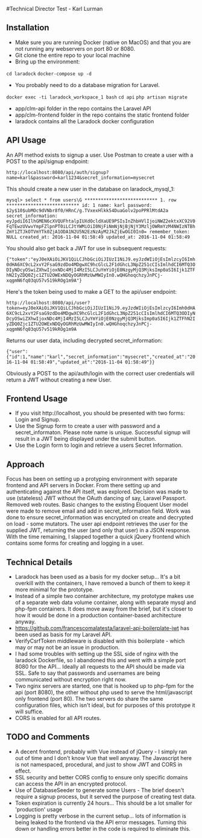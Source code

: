 #Technical Director Test - Karl Lurman

## Installation

- Make sure you are running Docker (native on MacOS) and that you are not running any webservers on port 80 or 8080.
- Git clone the entire repo to your local machine
- Bring up the environment:

``cd laradock``
``docker-compose up -d``

- You probably need to do a database migration for Laravel.

``docker exec -ti laradock_workspace_1 bash``
``cd api``
``php artisan migrate``

- app/clm-api folder in the repo contains the Laravel API
- app/clm-frontend folder in the repo contains the static frontend folder
- laradock contains all the Laradock docker configuration

## API Usage

An API method exists to signup a user. Use Postman to create a user with a POST to the api/signup endpoint:

``http://localhost:8080/api/auth/signup?name=karl&password=karl1234&secret_information=mysecret``

This should create a new user in the database on laradock_mysql_1:

``mysql> select * from users\G
*************************** 1. row ***************************
                id: 1
              name: karl
          password: $2y$10$ubMOc9dVNbr8f0/HRnC/g.TVxexHlkk54DuaGolv2poPPRlMtdA2a
secret_information: eyJpdiI6IlhGMEN6cXVQUFhtalpIUXdOcldXaUE9PSIsInZhbHVlIjoiNWZ2ektxXC92V0FqTEwzUVwvYmpFZlpnPT0iLCJtYWMiOiI0NjFiNmNjNjBjNjY3MzljOWRmYzM4NWIzNTBhZmY1ZTJkOTVmYTk0ZjA1ODA1N2U5N2EzNzAyM2JkZjEwOGI0In0=
    remember_token: NULL
        created_at: 2016-11-04 01:58:49
        updated_at: 2016-11-04 01:58:49``

You should also get back a JWT for use in subsequent requests:

``{"token":"eyJ0eXAiOiJKV1QiLCJhbGciOiJIUzI1NiJ9.eyJzdWIiOjEsImlzcyI6Imh0dHA6XC9cL2xvY2FsaG9zdDo4MDgwXC9hcGlcL2F1dGhcL3NpZ251cCIsImlhdCI6MTQ3ODIyNDcyOSwiZXhwIjoxNDc4MjI4MzI5LCJuYmYiOjE0NzgyMjQ3MjksImp0aSI6Ijk1ZTFhN2IyZDQ0Zjc1ZTU2OWExNDQyOGRhMzUwMWIyIn0.wQHGhoqchzyJnPCj-xqgmN6fq03qU57v519kROg1m9A"}``

Here's the token being used to make a GET to the api/user endpoint:

``http://localhost:8080/api/user?token=eyJ0eXAiOiJKV1QiLCJhbGciOiJIUzI1NiJ9.eyJzdWIiOjEsImlzcyI6Imh0dHA6XC9cL2xvY2FsaG9zdDo4MDgwXC9hcGlcL2F1dGhcL3NpZ251cCIsImlhdCI6MTQ3ODIyNDcyOSwiZXhwIjoxNDc4MjI4MzI5LCJuYmYiOjE0NzgyMjQ3MjksImp0aSI6Ijk1ZTFhN2IyZDQ0Zjc1ZTU2OWExNDQyOGRhMzUwMWIyIn0.wQHGhoqchzyJnPCj-xqgmN6fq03qU57v519kROg1m9A``

Returns our user data, including decrypted secret_information:

``{"user":{"id":1,"name":"karl","secret_information":"mysecret","created_at":"2016-11-04 01:58:49","updated_at":"2016-11-04 01:58:49"}}``

Obviously a POST to the api/auth/login with the correct user credentials will return a JWT without creating a new User.

## Frontend Usage

- If you visit http://localhost, you should be presented with two forms: Login and Signup.
- Use the Signup form to create a user with password and a secret_informaton. Please note name is unique. Successful signup will result in a JWT being displayed under the submit button.
- Use the Login form to login and retrieve a users Secret Information.

## Approach

Focus has been on setting up a protyping environment with separate frontend and API servers in Docker. From there setting up and authenticating against the API itself, was explored. Decision was made to use (stateless) JWT without the OAuth  dancing of say, Laravel Passport. Removed web routes. Basic changes to the existing Eloquent User model were made to remove email and add in secret_information field. Work was done to ensure secret_information was encrypted on create and decrypted on load - some mutators. The user api endpoint retrieves the user for the supplied JWT, returning the user (and only that user) in a JSON response. With the time remaining, I slapped together a quick jQuery frontend which contains some forms for creating and logging in a user.

## Technical Details

- Laradock has been used as a basis for my docker setup... It's a bit overkill with the containers, I have removed a bunch of them to keep it more minimal for the prototype. 
- Instead of a simple two container architecture, my prototype makes use of a separate web data volume container, along with separate mysql and php-fpm containers. It does move away from the brief, but it's closer to how it would be done in a production container-based architecture anyway.
- https://github.com/francescomalatesta/laravel-api-boilerplate-jwt has been used as basis for my Laravel API.
- VerifyCsrfToken middleware is disabled with this boilerplate - which may or may not be an issue in production.
- I had some troubles with setting up the SSL side of nginx with the laradock Dockerfile, so I abandoned this and went with a simple port 8080 for the API... Ideally all requests to the API should be made via SSL. Safe to say that passwords and usernames are being communicated without encryption right now.
- Two nginx servers are started, one that is hooked up to php-fpm for the api (port 8080), the other without php used to serve the html/javascript only frontend (port 80). The two servers do share the same configuration files, which isn't ideal, but for purposes of this prototype it will suffice.
- CORS is enabled for all API routes.

## TODO and Comments

- A decent frontend, probably with Vue instead of jQuery - I simply ran out of time and I don't know Vue that well anyway. 
The Javascript here is not namespaced, procedural, and just to show JWT and CORS in effect.
- SSL security and better CORS config to ensure only specific domains can access the API in an encrypted protocol.
- Use of DatabaseSeeder to generate some Users - The brief doesn't require a signup process, but it served the purpose
of creating test data.
- Token expiration is currently 24 hours... This should be a lot smaller for 'production' usage
- Logging is pretty verbose in the current setup... lots of information is being leaked to the frontend via the API error
messages. Turning this down or handling errors better in the code is required to eliminate this.
